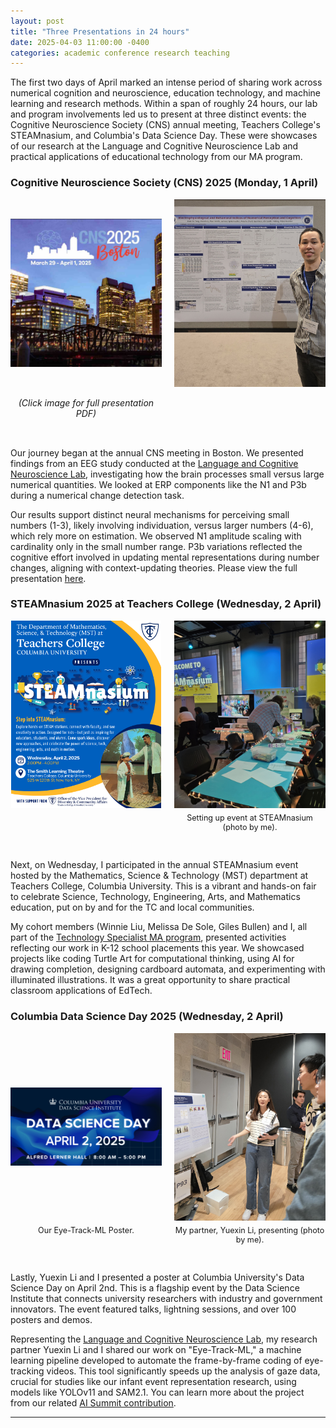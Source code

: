 ```yaml
---
layout: post
title: "Three Presentations in 24 hours"
date: 2025-04-03 11:00:00 -0400
categories: academic conference research teaching
---
```


The first two days of April marked an intense period of sharing work across numerical cognition and neuroscience, education technology, and machine learning and research methods. Within a span of roughly 24 hours, our lab and program involvements led us to present at three distinct events: the Cognitive Neuroscience Society (CNS) annual meeting, Teachers College's STEAMnasium, and Columbia's Data Science Day. These were showcases of our research at the Language and Cognitive Neuroscience Lab and practical applications of educational technology from our MA program.

### Cognitive Neuroscience Society (CNS) 2025 (Monday, 1 April)

<div style="text-align: center; margin-bottom: 2rem; display: flex; justify-content: space-between;">
  <div style="width: 48%; text-align: center;">
    <img src="/media/2025-04-01 CNS - Screenshot 2025-04-13 172743.png" alt="CNS Poster Preview" style="width: 100%; height: 300px; object-fit: contain;">
    <p><em>(Click image for full presentation PDF)</em></p>
  </div>
  <div style="width: 48%; text-align: center;">
    <img src="/media/2025-04-01 20250401_080827-2.jpg" alt="CNS Conference Hallway" style="width: 100%; height: 300px; object-fit: cover;">
  </div>
</div>

Our journey began at the annual CNS meeting in Boston. We presented findings from an EEG study conducted at the [Language and Cognitive Neuroscience Lab](https://www.tc.columbia.edu/lcl/), investigating how the brain processes small versus large numerical quantities. We looked at ERP components like the N1 and P3b during a numerical change detection task.

Our results support distinct neural mechanisms for perceiving small numbers (1-3), likely involving individuation, versus larger numbers (4-6), which rely more on estimation. We observed N1 amplitude scaling with cardinality only in the small number range. P3b variations reflected the cognitive effort involved in updating mental representations during number changes, aligning with context-updating theories. Please view the full presentation [here](https://docs.google.com/presentation/d/1F8Xo6gHzu2mmPiA4LIeVx1f57T2R2S1dVuSJrParDTQ/edit?usp=sharing).

### STEAMnasium 2025 at Teachers College (Wednesday, 2 April)

<div style="display: flex; justify-content: space-between; margin-bottom: 2rem;">
  <div style="width: 48%; text-align: center;">
    <img src="/media/2024-04-02-steamnasium.png" alt="Steamnasium Logo Banner" style="width: 100%; height: 300px; object-fit: contain;">
  </div>
  <div style="width: 48%; text-align: center;">
    <img src="/media/2025-04-02 20250402_115250.jpg" alt="Student engaging with Turtle Art activity at Steamnasium" style="width: 100%; height: 300px; object-fit: cover;">
    <p style="text-align: center; font-size: 0.9em; margin-top: 5px;">Setting up event at STEAMnasium (photo by me).</p>
  </div>
</div>

Next, on Wednesday, I participated in the annual STEAMnasium event hosted by the Mathematics, Science & Technology (MST) department at Teachers College, Columbia University. This is a vibrant and hands-on fair to celebrate Science, Technology, Engineering, Arts, and Mathematics education, put on by and for the TC and local communities.

My cohort members (Winnie Liu, Melissa De Sole, Giles Bullen) and I, all part of the [Technology Specialist MA program](https://www.tc.columbia.edu/cmltd/academics/degrees--requirements/technology-specialist-ma-initial/), presented activities reflecting our work in K-12 school placements this year. We showcased projects like coding Turtle Art for computational thinking, using AI for drawing completion, designing cardboard automata, and experimenting with illuminated illustrations. It was a great opportunity to share practical classroom applications of EdTech.

### Columbia Data Science Day 2025 (Wednesday, 2 April)

<div style="display: flex; justify-content: space-between; margin-bottom: 2rem;">
  <div style="width: 48%; text-align: center;">
    <img src="/media/2025-04-02 Columbia Data Science Day Screenshot 2025-04-13 172903.png" alt="Eye-Track-ML Poster Screenshot" style="width: 100%; height: 300px; object-fit: contain;">
    <p style="text-align: center; font-size: 0.9em; margin-top: 5px;">Our Eye-Track-ML Poster.</p>
  </div>
  <div style="width: 48%; text-align: center;">
    <img src="/media/2025-04-02 20250402_142105.jpg" alt="Yuexin Li presenting Eye-Track-ML poster" style="width: 100%; height: 300px; object-fit: cover;">
    <p style="text-align: center; font-size: 0.9em; margin-top: 5px;">My partner, Yuexin Li, presenting (photo by me).</p>
  </div>
</div>

Lastly, Yuexin Li and I presented a poster at Columbia University's Data Science Day on April 2nd. This is a flagship event by the Data Science Institute that connects university researchers with industry and government innovators. The event featured talks, lightning sessions, and over 100 posters and demos.

Representing the [Language and Cognitive Neuroscience Lab](https://www.tc.columbia.edu/lcl/), my research partner Yuexin Li and I shared our work on "Eye-Track-ML," a machine learning pipeline developed to automate the frame-by-frame coding of eye-tracking videos. This tool significantly speeds up the analysis of gaze data, crucial for studies like our infant event representation research, using models like YOLOv11 and SAM2.1. You can learn more about the project from our related [AI Summit contribution](/academic/research/2025/03/04/Columbia-AI-Summit-poster-contribution.html).

---


